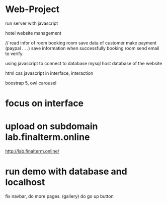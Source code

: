 # Web-Project

run server with javascript

hotel website management

// read infor of room
booking room
save data of customer
make payment (paypal . . .)
save information when successfully booking room 
send email to verify 


using javascript to connect to database
mysql host database of the website

html css javascript in interface, interaction

boostrap 5, owl carousel
# focus on interface


# upload on subdomain lab.finalterm.online
http://lab.finalterm.online/

# run demo with database and localhost


fix navbar, do more pages. (gallery)
do go up button

